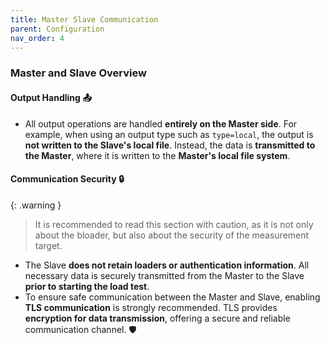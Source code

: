 ```yaml
---
title: Master Slave Communication
parent: Configuration
nav_order: 4
---
```


### Master and Slave Overview

#### Output Handling 📤
- All output operations are handled **entirely on the Master side**. For example, when using an output type such as `type=local`, the output is **not written to the Slave's local file**. Instead, the data is **transmitted to the Master**, where it is written to the **Master's local file system**.

#### Communication Security 🔒
{: .warning }
> It is recommended to read this section with caution, as it is not only about the bloader, but also about the security of the measurement target.

- The Slave **does not retain loaders or authentication information**. All necessary data is securely transmitted from the Master to the Slave **prior to starting the load test**. 
- To ensure safe communication between the Master and Slave, enabling **TLS communication** is strongly recommended. TLS provides **encryption for data transmission**, offering a secure and reliable communication channel. 🛡️
